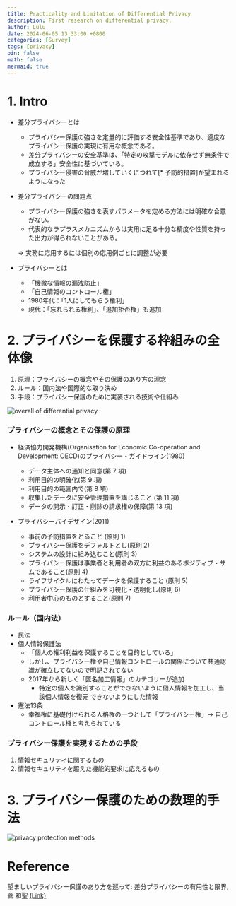 ```yaml
---
title: Practicality and Limitation of Differential Privacy
description: First research on differential privacy.
author: Lulu
date: 2024-06-05 13:33:00 +0800
categories: [Survey]
tags: [privacy]
pin: false
math: false
mermaid: true
---
```

# 1. Intro

* 差分プライバシーとは
    * プライバシー保護の強さを定量的に評価する安全性基準であり、適度なプライバシー保護の実現に有用な概念である。
    * 差分プライバシーの安全基準は、「特定の攻撃モデルに依存せず無条件で成立する」安全性に基づいている。
    * プライバシー侵害の脅威が増していくにつれて[* 予防的措置]が望まれるようになった

* 差分プライバシーの問題点
    * プライバシー保護の強さを表すパラメータを定める方法には明確な合意がない。
    * 代表的なラプラスメカニズムからは実用に足る十分な精度や性質を持った出力が得られないことがある。
	
    → 実務に応用するには個別の応用例ごとに調整が必要

* プライバシーとは
    * 「機微な情報の漏洩防止」
    * 「自己情報のコントロール権」
    * 1980年代：「1人にしてもらう権利」
    * 現代：「忘れられる権利」、「追加拒否権」も追加

# 2. プライバシーを保護する枠組みの全体像

1. 原理：プライバシーの概念やその保護のあり方の理念
2. ルール：国内法や国際的な取り決め
3. 手段：プライバシー保護のために実装される技術や仕組み

![overall of differential privacy](https://scrapbox.io/files/66632265e982cf001c1baebf.png)

### プライバシーの概念とその保護の原理
* 経済協力開発機構(Organisation for Economic Co-operation and Development: OECD)のプライバシー・ガイドライン(1980)
    * データ主体への通知と同意(第 7 項)
    * 利用目的の明確化(第 9 項)
    * 利用目的の範囲内で(第 8 項)
    * 収集したデータに安全管理措置を講じること (第 11 項)
    * データの開示・訂正・削除の請求権の保障(第 13 項)

* プライバシーバイデザイン(2011)
    * 事前の予防措置をとること (原則 1)
    * プライバシー保護をデフォルトとし(原則 2)
    * システムの設計に組み込むこと(原則 3)
    * プライバシー保護は事業者と利用者の双方に利益のあるポジティブ・サムであること(原則 4)
    * ライフサイクルにわたってデータを保護すること (原則 5)
    * プライバシー保護の仕組みを可視化・透明化し(原則 6)
    * 利用者中心のものとすること(原則 7)

### ルール（国内法）
* 民法
* 個人情報保護法
    * 「個人の権利利益を保護することを目的としている」
    * しかし、プライバシー権や自己情報コントロールの関係について共通認識が確立してないので明記されてない
    * 2017年から新しく「匿名加工情報」のカテゴリーが追加
        * 特定の個人を識別することができないように個人情報を加工し、当該個人情報を復元 できないようにした情報
* 憲法13条
    * 幸福権に基礎付けられる人格権の一つとして「プライバシー権」→ 自己コントロール権と考えられている

### プライバシー保護を実現するための手段
1. 情報セキュリティに関するもの
2. 情報セキュリティを超えた機能的要求に応えるもの

# 3. プライバシー保護のための数理的手法

![privacy protection methods](https://scrapbox.io/files/66629e66d16b87001d66e6ab.png)




 # Reference
望ましいプライバシー保護のあり方を巡って: 差分プライバシーの有用性と限界, 菅 和聖 [(Link)](https://www.imes.boj.or.jp/research/papers/japanese/kk41-4-4.pdf)